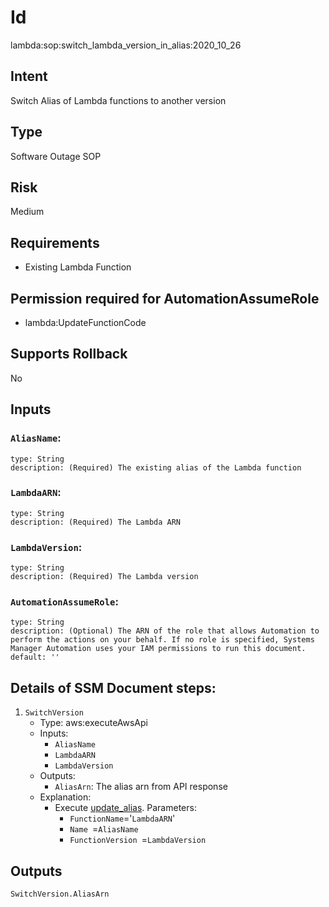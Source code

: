# Id
lambda:sop:switch_lambda_version_in_alias:2020_10_26

## Intent
Switch Alias of Lambda functions to another version

## Type
Software Outage SOP

## Risk
Medium

## Requirements
* Existing Lambda Function

## Permission required for AutomationAssumeRole
* lambda:UpdateFunctionCode

## Supports Rollback
No

## Inputs
### `AliasName`:
    type: String
    description: (Required) The existing alias of the Lambda function
### `LambdaARN`:
    type: String
    description: (Required) The Lambda ARN
### `LambdaVersion`:
    type: String
    description: (Required) The Lambda version
### `AutomationAssumeRole`:
    type: String
    description: (Optional) The ARN of the role that allows Automation to perform the actions on your behalf. If no role is specified, Systems Manager Automation uses your IAM permissions to run this document.
    default: ''

## Details of SSM Document steps:
1. `SwitchVersion`
    * Type: aws:executeAwsApi
    * Inputs:
        * `AliasName`
        * `LambdaARN`
        * `LambdaVersion`
    * Outputs:
        * `AliasArn`: The alias arn from API response
    * Explanation:
        * Execute [update_alias](https://boto3.amazonaws.com/v1/documentation/api/latest/reference/services/lambda.html#Lambda.Client.update_alias). Parameters:
          * `FunctionName`='`LambdaARN`'
          * `Name `=`AliasName`
          * `FunctionVersion `=`LambdaVersion`
 
## Outputs
`SwitchVersion.AliasArn`

